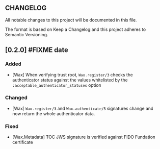 ## CHANGELOG

All notable changes to this project will be documented in this file.

The format is based on Keep a Changelog and this project adheres to Semantic Versioning.

## [0.2.0] #FIXME date

### Added

- [Wax] When verifying trust root, `Wax.register/3` checks the authenticator status against the
values whitelisted by the `:acceptable_authenticator_statuses` option

### Changed

- [Wax] `Wax.register/3` and `Wax.authenticate/5` signatures change and now return the whole
authenticator data.

### Fixed

- [Wax.Metadata] TOC JWS signature is verified against FIDO Fundation certificate
